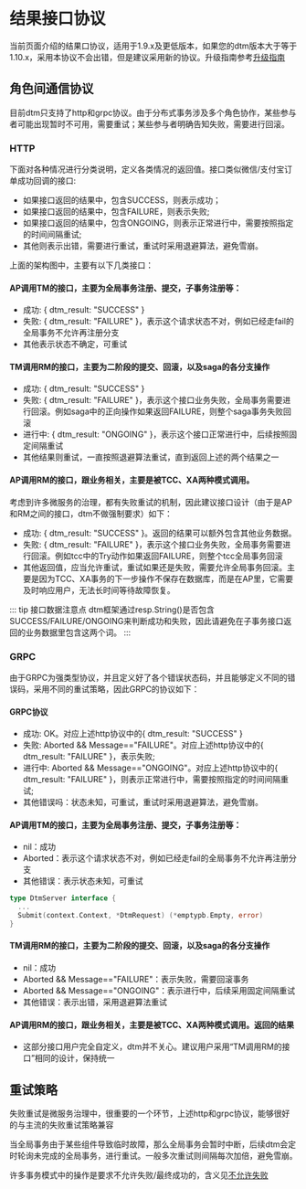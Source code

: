 # 结果接口协议

当前页面介绍的结果口协议，适用于1.9.x及更低版本，如果您的dtm版本大于等于1.10.x，采用本协议不会出错，但是建议采用新的协议。升级指南参考[升级指南](../deploy/upgrade)
## 角色间通信协议

目前dtm只支持了http和grpc协议。由于分布式事务涉及多个角色协作，某些参与者可能出现暂时不可用，需要重试；某些参与者明确告知失败，需要进行回滚。

### HTTP

下面对各种情况进行分类说明，定义各类情况的返回值。接口类似微信/支付宝订单成功回调的接口:
- 如果接口返回的结果中，包含SUCCESS，则表示成功；
- 如果接口返回的结果中，包含FAILURE，则表示失败;
- 如果接口返回的结果中，包含ONGOING，则表示正常进行中，需要按照指定的时间间隔重试;
- 其他则表示出错，需要进行重试，重试时采用退避算法，避免雪崩。

上面的架构图中，主要有以下几类接口：

#### AP调用TM的接口，主要为全局事务注册、提交，子事务注册等：
  - 成功: { dtm_result: "SUCCESS" }
  - 失败: { dtm_result: "FAILURE" }，表示这个请求状态不对，例如已经走fail的全局事务不允许再注册分支
  - 其他表示状态不确定，可重试

#### TM调用RM的接口，主要为二阶段的提交、回滚，以及saga的各分支操作
  - 成功: { dtm_result: "SUCCESS" }
  - 失败: { dtm_result: "FAILURE" }，表示这个接口业务失败，全局事务需要进行回滚。例如saga中的正向操作如果返回FAILURE，则整个saga事务失败回滚
  - 进行中: { dtm_result: "ONGOING" }，表示这个接口正常进行中，后续按照固定间隔重试
  - 其他结果则重试，一直按照退避算法重试，直到返回上述的两个结果之一

#### AP调用RM的接口，跟业务相关，主要是被TCC、XA两种模式调用。
考虑到许多微服务的治理，都有失败重试的机制，因此建议接口设计（由于是AP和RM之间的接口，dtm不做强制要求）如下：
  - 成功: { dtm_result: "SUCCESS" }。返回的结果可以额外包含其他业务数据。
  - 失败: { dtm_result: "FAILURE" }，表示这个接口业务失败，全局事务需要进行回滚。例如tcc中的Try动作如果返回FAILURE，则整个tcc全局事务回滚
  - 其他返回值，应当允许重试，重试如果还是失败，需要允许全局事务回滚。主要是因为TCC、XA事务的下一步操作不保存在数据库，而是在AP里，它需要及时响应用户，无法长时间等待故障恢复。

::: tip 接口数据注意点
dtm框架通过resp.String()是否包含SUCCESS/FAILURE/ONGOING来判断成功和失败，因此请避免在子事务接口返回的业务数据里包含这两个词。
:::

### GRPC
由于GRPC为强类型协议，并且定义好了各个错误状态码，并且能够定义不同的错误码，采用不同的重试策略，因此GRPC的协议如下：

#### GRPC协议
- 成功: OK。对应上述http协议中的{ dtm_result: "SUCCESS" }
- 失败: Aborted && Message=="FAILURE"。对应上述http协议中的{ dtm_result: "FAILURE" }，表示失败;
- 进行中: Aborted && Message=="ONGOING"。对应上述http协议中的{ dtm_result: "FAILURE" }，则表示正常进行中，需要按照指定的时间间隔重试;
- 其他错误吗：状态未知，可重试，重试时采用退避算法，避免雪崩。

#### AP调用TM的接口，主要为全局事务注册、提交，子事务注册等：
- nil：成功
- Aborted：表示这个请求状态不对，例如已经走fail的全局事务不允许再注册分支
- 其他错误：表示状态未知，可重试

``` go
type DtmServer interface {
  ...
  Submit(context.Context, *DtmRequest) (*emptypb.Empty, error)
}
```

#### TM调用RM的接口，主要为二阶段的提交、回滚，以及saga的各分支操作
- nil：成功
- Aborted && Message=="FAILURE"：表示失败，需要回滚事务
- Aborted && Message=="ONGOING"：表示进行中，后续采用固定间隔重试
- 其他错误：表示出错，采用退避算法重试

#### AP调用RM的接口，跟业务相关，主要是被TCC、XA两种模式调用。返回的结果
- 这部分接口用户完全自定义，dtm并不关心。建议用户采用“TM调用RM的接口”相同的设计，保持统一

## 重试策略

失败重试是微服务治理中，很重要的一个环节，上述http和grpc协议，能够很好的与主流的失败重试策略兼容

当全局事务由于某些组件导致临时故障，那么全局事务会暂时中断，后续dtm会定时轮询未完成的全局事务，进行重试。一般多次重试则间隔每次加倍，避免雪崩。

许多事务模式中的操作是要求不允许失败/最终成功的，含义见[不允许失败](../practice/must-succeed)
